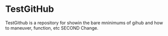 # TestGitHub
TestGithub is a repository for showin the bare mninimums of gihub and how to maneuver, function, etc SECOND Change.
